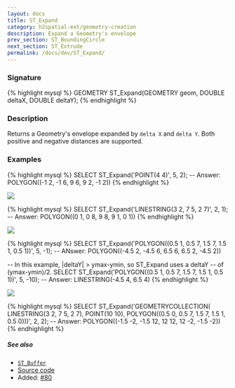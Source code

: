 ```yaml
---
layout: docs
title: ST_Expand
category: h2spatial-ext/geometry-creation
description: Expand a Geometry's envelope
prev_section: ST_BoundingCircle
next_section: ST_Extrude
permalink: /docs/dev/ST_Expand/
---
```


### Signature

{% highlight mysql %}
GEOMETRY ST_Expand(GEOMETRY geom, DOUBLE deltaX, DOUBLE deltaY);
{% endhighlight %}

### Description

Returns a Geometry's envelope expanded by `delta X` and `delta Y`.
Both positive and negative distances are supported.

### Examples

{% highlight mysql %}
SELECT ST_Expand('POINT(4 4)', 5, 2);
-- Answer: POLYGON((-1 2, -1 6, 9 6, 9 2, -1 2))
{% endhighlight %}

<img class="displayed" src="../ST_Expand_1.png"/>

{% highlight mysql %}
SELECT ST_Expand('LINESTRING(3 2, 7 5, 2 7)', 2, 1);
-- Answer: POLYGON((0 1, 0 8, 9 8, 9 1, 0 1))
{% endhighlight %}

<img class="displayed" src="../ST_Expand_2.png"/>

{% highlight mysql %}
SELECT ST_Expand('POLYGON((0.5 1, 0.5 7, 1.5 7, 1.5 1, 0.5 1))',
                 5, -1);
-- ANswer: POLYGON((-4.5 2, -4.5 6, 6.5 6, 6.5 2, -4.5 2))

-- In this example, |deltaY| > ymax-ymin, so ST_Expand uses a deltaY
-- of (ymax-ymin)/2.
SELECT ST_Expand('POLYGON((0.5 1, 0.5 7, 1.5 7, 1.5 1, 0.5 1))',
                 5, -10);
-- Answer: LINESTRING(-4.5 4, 6.5 4)
{% endhighlight %}

<img class="displayed" src="../ST_Expand_3.png"/>

{% highlight mysql %}
SELECT ST_Expand('GEOMETRYCOLLECTION(
                   LINESTRING(3 2, 7 5, 2 7),
                   POINT(10 10),
                   POLYGON((0.5 0, 0.5 7, 1.5 7, 1.5 1, 0.5 0)))',
                 2, 2);
-- Answer: POLYGON((-1.5 -2, -1.5 12, 12 12, 12 -2, -1.5 -2))
{% endhighlight %}

##### See also

* [`ST_Buffer`](../ST_Buffer)
* <a href="https://github.com/irstv/H2GIS/blob/master/h2spatial-ext/src/main/java/org/h2gis/h2spatialext/function/spatial/create/ST_Expand.java" target="_blank">Source code</a>
* Added: <a href="https://github.com/irstv/H2GIS/pull/80" target="_blank">#80</a>
